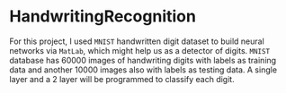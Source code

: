 # HandwritingRecognition

For this project, I used `MNIST` handwritten digit dataset to build
neural networks via `MatLab`, which might help us as a detector of digits. `MNIST`
database has 60000 images of handwriting digits with labels as training
data and another 10000 images also with labels as testing data. A single
layer and a 2 layer will be programmed to classify each digit.
